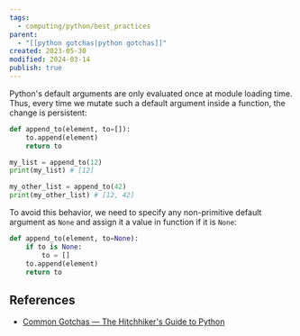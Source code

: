 ```yaml
---
tags:
  - computing/python/best_practices
parent:
  - "[[python gotchas|python gotchas]]"
created: 2023-05-30
modified: 2024-03-14
publish: true
---
```

Python's default arguments are only evaluated once at module loading time. Thus, every time we mutate such a default argument inside a function, the change is persistent:

```python
def append_to(element, to=[]):
    to.append(element)
    return to

my_list = append_to(12)
print(my_list) # [12]

my_other_list = append_to(42)
print(my_other_list) # [12, 42]
```

To avoid this behavior, we need to specify any non-primitive default argument as `None` and assign it a value in function if it is `None`:
```python
def append_to(element, to=None):
    if to is None:
        to = []
    to.append(element)
    return to
```

## References
- [Common Gotchas — The Hitchhiker's Guide to Python](https://docs.python-guide.org/writing/gotchas/#mutable-default-arguments)